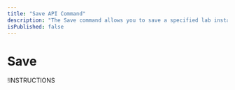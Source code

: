 ```yaml
---
title: "Save API Command"
description: "The Save command allows you to save a specified lab instance."
isPublished: false
---
```


# Save

!INSTRUCTIONS[](https://raw.githubusercontent.com/LearnOnDemandSystems/docs/master/lod/lod-api/api-deprecate-message.md)

<!--
The **Save** command allows you to save a specified lab instance.

## Parameters

|Name|Type|Required|Note|
|--- |--- |--- |--- |
|labInstanceId|Long|Yes|The ID of the lab instance to save

## Response 
|Property|Type|Nullable|Note|
|--- |--- |--- |--- |
|Result|Integer|No|0 = Unknown Error
||||1 = Success
||||2 = Invalid State|
|Expires|Long|No|When the saved lab will expire (in Unix epoch time)|
|Status|Integer|No|Indicates the status of the API request
||||0 = Error
||||1 = Success|
|Error|String|No|In the event of an error, this will contain a detailed error message.|

## Example Usage

Imagine… A user is running a lab instance with an ID = 2393049

```
https://labondemand.com/api/v3/save?labinstanceid=2393049
```

## Example Response
```linenums
{
    "Result":1, 
    "Expires":1337977153,
    "Status": 1,
    "Error": null
}
```
-->
